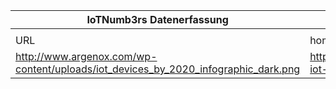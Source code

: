 |IoTNumb3rs Datenerfassung|||||||||||
| ---- | ---- | ---- | ---- | ---- | ---- | ---- | ---- | ---- | ---- | ---- |
||||||||||||
|URL|home_url|filename|device_class|device_count|market_class|market_volume|prognosis_year|publication_year|authorship_class|Dropbox folder|
|http://www.argenox.com/wp-content/uploads/iot_devices_by_2020_infographic_dark.png|http://www.argenox.com/wifi-iot-connectivity/|file9_iot_devices_by_2020_infographic_dark.png|Generic IoT|25000000000|||2020|2018|company|MariaMarg/20181118-1800|
